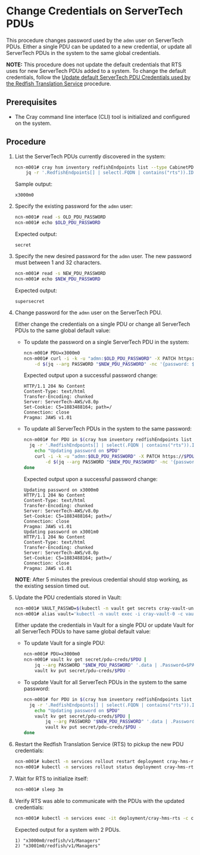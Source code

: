 # Change Credentials on ServerTech PDUs
This procedure changes password used by the `admn` user on ServerTech PDUs. Either a single PDU can be updated to a new credential, or update all ServerTech PDUs in the system to the same global credentials.

**NOTE:** This procedure does not update the default credentials that RTS uses for new ServerTech PDUs added to a system. To change the default credentials, follow the [Update default ServerTech PDU Credentials used by the Redfish Translation Service](Update_Default_ServerTech_PDU_Credentials_used_by_the_Redfish_Translation_Service.md) procedure.

## Prerequisites
-   The Cray command line interface \(CLI\) tool is initialized and configured on the system.

## Procedure

1. List the ServerTech PDUs currently discovered in the system:

    ```bash
    ncn-m001# cray hsm inventory redfishEndpoints list --type CabinetPDUController --format json |
        jq -r '.RedfishEndpoints[] | select(.FQDN | contains("rts")).ID'
    ```

    Sample output:
    ```
    x3000m0
    ```

2.  Specify the existing password for the `admn` user:
    ```bash
    ncn-m001# read -s OLD_PDU_PASSWORD
    ncn-m001# echo $OLD_PDU_PASSWORD
    ```

    Expected output:
    ```
    secret
    ```

3.  Specify the new desired password for the `admn` user. The new password must between 1 and 32 characters.
    ```bash
    ncn-m001# read -s NEW_PDU_PASSWORD
    ncn-m001# echo $NEW_PDU_PASSWORD
    ```

    Expected output:
    ```
    supersecret
    ```

4.  Change password for the `admn` user on the ServerTech PDU.

    Either change the credentials on a single PDU or change all ServerTech PDUs to the same global default value:
    -   To update the password on a single ServerTech PDU in the system:
        ```bash
        ncn-m001# PDU=x3000m0
        ncn-m001# curl -i -k -u "admn:$OLD_PDU_PASSWORD" -X PATCH https://$PDU/jaws/config/users/local/admn \
            -d $(jq --arg PASSWORD "$NEW_PDU_PASSWORD" -nc '{password: $PASSWORD}')
        ```

        Expected output upon a successful password change:
        ```
        HTTP/1.1 204 No Content
        Content-Type: text/html
        Transfer-Encoding: chunked
        Server: ServerTech-AWS/v8.0p
        Set-Cookie: C5=1883488164; path=/
        Connection: close
        Pragma: JAWS v1.01
        ```

    -   To update all ServerTech PDUs in the system to the same password:
        ```bash
        ncn-m001# for PDU in $(cray hsm inventory redfishEndpoints list --type CabinetPDUController --format json |
          jq -r '.RedfishEndpoints[] | select(.FQDN | contains("rts")).ID'); do
            echo "Updating password on $PDU"
            curl -i -k -u "admn:$OLD_PDU_PASSWORD" -X PATCH https://$PDU/jaws/config/users/local/admn \
                -d $(jq --arg PASSWORD "$NEW_PDU_PASSWORD" -nc '{password: $PASSWORD}')
        done
        ```

        Expected output upon a successful password change:
        ```
        Updating password on x3000m0
        HTTP/1.1 204 No Content
        Content-Type: text/html
        Transfer-Encoding: chunked
        Server: ServerTech-AWS/v8.0p
        Set-Cookie: C5=1883488164; path=/
        Connection: close
        Pragma: JAWS v1.01
        Updating password on x3001m0
        HTTP/1.1 204 No Content
        Content-Type: text/html
        Transfer-Encoding: chunked
        Server: ServerTech-AWS/v8.0p
        Set-Cookie: C5=1883488164; path=/
        Connection: close
        Pragma: JAWS v1.01
        ```

    **NOTE**: After 5 minutes the previous credential should stop working, as the existing session timed out.

5.  Update the PDU credentials stored in Vault:
    ```bash
    ncn-m001# VAULT_PASSWD=$(kubectl -n vault get secrets cray-vault-unseal-keys -o json | jq -r '.data["vault-root"]' |  base64 -d)
    ncn-m001# alias vault='kubectl -n vault exec -i cray-vault-0 -c vault -- env VAULT_TOKEN=$VAULT_PASSWD VAULT_ADDR=http://127.0.0.1:8200 VAULT_FORMAT=json vault'
    ```

    Either update the credentials in Vault for a single PDU or update Vault for all ServerTech PDUs to have same global default value:
    -   To update Vault for a single PDU:
        ```bash
        ncn-m001# PDU=x3000m0
        ncn-m001# vault kv get secret/pdu-creds/$PDU |
            jq --arg PASSWORD "$NEW_PDU_PASSWORD" '.data | .Password=$PASSWORD' |
            vault kv put secret/pdu-creds/$PDU -
        ```

    -   To update Vault for all ServerTech PDUs in the system to the same password:
        ```bash
        ncn-m001# for PDU in $(cray hsm inventory redfishEndpoints list --type CabinetPDUController --format json |
          jq -r '.RedfishEndpoints[] | select(.FQDN | contains("rts")).ID'); do
            echo "Updating password on $PDU"
            vault kv get secret/pdu-creds/$PDU |
                jq --arg PASSWORD "$NEW_PDU_PASSWORD" '.data | .Password=$PASSWORD' |
                vault kv put secret/pdu-creds/$PDU -
        done
        ```

6.  Restart the Redfish Translation Service (RTS) to pickup the new PDU credentials:

    ```bash
    ncn-m001# kubectl -n services rollout restart deployment cray-hms-rts
    ncn-m001# kubectl -n services rollout status deployment cray-hms-rts
    ```

7.  Wait for RTS to initialize itself:
    ```bash
    ncn-m001# sleep 3m
    ```

8.  Verify RTS was able to communicate with the PDUs with the updated credentials:
    ```bash
    ncn-m001# kubectl -n services exec -it deployment/cray-hms-rts -c cray-hms-rts-redis -- redis-cli keys '*/redfish/v1/Managers'
    ```

    Expected output for a system with 2 PDUs.
    ```
    1) "x3000m0/redfish/v1/Managers"
    2) "x3001m0/redfish/v1/Managers"
    ```
